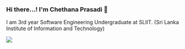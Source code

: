 ### Hi there...! I'm Chethana Prasadi 👋

I am 3rd year Software Engineering Undergraduate at SLIIT. (Sri Lanka Institute of Information and Technology)

<img src="https://github-readme-stats.vercel.app/api?username=chethuuu&&show_icons=true&title_color=ffffff&icon_color=bb2acf&text_color=daf7dc&bg_color=151515">
